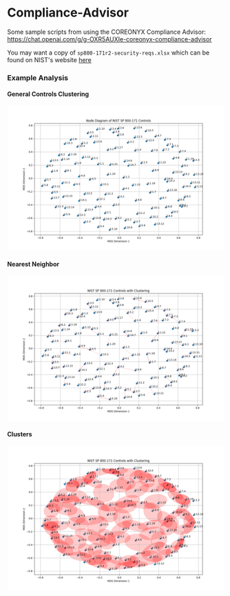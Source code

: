 # Compliance-Advisor
Some sample scripts from using the COREONYX Compliance Advisor: https://chat.openai.com/g/g-OXR5AUXIe-coreonyx-compliance-advisor

You may want a copy of `sp800-171r2-security-reqs.xlsx` which can be found on NIST's website [here](https://csrc.nist.gov/files/pubs/sp/800/171/r2/upd1/final/docs/sp800-171r2-security-reqs.xlsx)

### Example Analysis

#### General Controls Clustering

![General Controls Clustering](https://github.com/COREONYX-GS/Compliance-Advisor/blob/main/images/Figure_1.png?raw=true)

#### Nearest Neighbor

![General Controls Clustering](https://github.com/COREONYX-GS/Compliance-Advisor/blob/main/images/Figure_2.png?raw=true)

#### Clusters

![General Controls Clustering](https://github.com/COREONYX-GS/Compliance-Advisor/blob/main/images/Figure_n5.png?raw=true)


